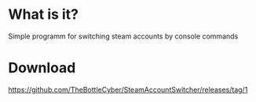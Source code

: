 # What is it?
Simple programm for switching steam accounts by console commands

# Download
https://github.com/TheBottleCyber/SteamAccountSwitcher/releases/tag/1

